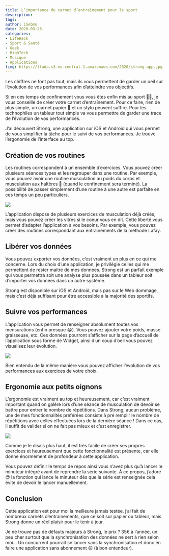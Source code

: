 ```yaml
---
title: L’importance du carnet d’entraînement pour le sport
description: 
tags: 
author: iSebmo
date: 2020-03-26
categories: 
- LifeHack
- Sport & Santé
- Geek
- HighTech
- Musique
- Applications
fimg: https://tfada.s3-eu-central-1.amazonaws.com/2020/strong-app.jpg
---
```


Les chiffres ne font pas tout, mais ils vous permettent de garder un oeil sur l’évolution de vos performances afin d’atteindre vos objectifs. 

Si en ces temps de confinement vous vous êtes enfin mis au sport 🏋️‍♂️, je vous conseille de créer votre carnet d’entraînement. Pour ce faire, rien de plus simple, un carnet papier 📝 et un stylo peuvent suffire. Pour les technophiles un tableur tout simple va vous permettre de garder une trace de l’évolution de vos performances. 

J’ai découvert Strong, une application sur iOS et Android qui vous permet de vous simplifier la tâche pour le suivi de vos performances. Je trouve l’ergonomie de l’interface au top.

## Création de vos routines
Les routines correspondent à un ensemble d’exercices. Vous pouvez créer plusieurs séances types et les regrouper dans une routine. Par exemple, vous pouvez avoir une routine musculation au poids du corps et musculation aux haltères 💪 (quand le confinement sera terminé). La possibilité de passer simplement d’une routine à une autre est parfaite en ces temps un peu particuliers. 

![](https://tfada.s3-eu-central-1.amazonaws.com/2020/strong-app-3.jpeg)

L’application dispose de plusieurs exercices de musculation déjà créés, mais vous pouvez créer les vitres si le coeur vous en dit. Cette liberté vous permet d’adapter l’application à vos besoins. Par exemple, vous pouvez créer des routines correspondant aux entrainements de la méthode Lafay.

## Libérer vos données
Vous pouvez exporter vos données, c’est vraiment un plus en ce qui me concerne. Lors du choix d’une application, je privilégie celles qui me permettent de rester maitre de mes données. Strong est un parfait exemple qui vous permettra soit une analyse plus poussée dans un tableur soit d’importer vos données dans un autre système. 

Strong est disponible sur iOS et Android, mais pas sur le Web dommage, mais c’est déjà suffisant pour être accessible à la majorité des sportifs. 

## Suivre vos performances 
L’application vous permet de renseigner absolument toutes vos mensurations (enfin presque 😂). Vous pouvez ajouter votre poids, masse graisseuse, etc. Ces données pourront s’afficher sur la page d’accueil de l’application sous forme de Widget, ainsi d’un coup d’oeil vous pouvez visualisez leur évolution. 

![](https://tfada.s3-eu-central-1.amazonaws.com/2020/strong-app-2.jpeg)

Bien entendu de la même manière vous pouvez afficher l’évolution de vos performances aux exercices de votre choix. 

## Ergonomie aux petits oignons
L’ergonomie est vraiment au top et heureusement, car c’est vraiment important quand on galère lors d’une séance de musculation de devoir se battre pour entrer le nombre de répétitions. Dans Strong, aucun problème, une de mes fonctionnalités préférées consiste à pré remplir le nombre de répétitions avec celles effectuées lors de la dernière séance ! Dans ce cas, il suffit de valider si on ne fait pas mieux et c’est enregistrer. 

![](https://tfada.s3-eu-central-1.amazonaws.com/2020/strong-app-1.jpeg)

Comme je le disais plus haut, il est très facile de créer ses propres exercices et heureusement que cette fonctionnalité est présente, car elle donne énormément de profondeur à cette application. 

Vous pouvez définir le temps de repos ainsi vous n’avez plus qu’à lancer le minuteur intégré avant de reprendre la série suivante. À ce propos, j’adore 😍 la fonction qui lance le minuteur dès que la série est renseignée cela évite de devoir le lancer manuellement. 

## Conclusion
Cette application est pour moi la meilleure jamais testée, j’ai fait de nombreux carnets d’entrainements, que ce soit sur papier ou tableur, mais Strong donne un réel plaisir pour le tenir à jour. 

Je ne trouve pas de défauts majeurs à Strong, le prix ? 35€ à l’année, un peu cher surtout que la synchronisation des données ne sert à rien selon moi… Un concurrent pourrait se lancer sans la synchronisation et donc en faire une application sans abonnement 😖 (à bon entendeur).